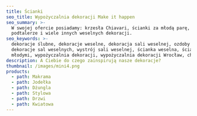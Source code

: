 ```yaml
---
title: Ścianki
seo_title: Wypożyczalnia dekoracji Make it happen
seo_summary: >-
  W swojej ofercie posiadamy: krzesła Chiavari, ścianki za młodą parę,
  podtalerze i wiele innych weselnych dekoracji. 
seo_keywords: >-
  dekoracje ślubne, dekoracje weselne, dekoracja sali weselnej, ozdoby ślubne,
  dekoracje sal weselnych, wystrój sali weselnej, ścianka weselna, ścianka za
  młodymi, wypożyczalnia dekoracji, wypożyczalnia dekoracji Wrocław, chiavari
description: A Ciebie do czego zainspirują nasze dekoracje?
thumbnail: /images/mini4.png
products:
  - path: Makrama
  - path: Jodełka
  - path: Dżungla
  - path: Stylowa
  - path: Drzwi
  - path: Kwiatowa
---
```


